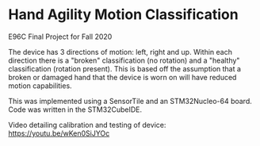 # Hand Agility Motion Classification
E96C Final Project for Fall 2020

The device has 3 directions of motion: left, right and up. Within each direction there is a "broken" classification (no rotation) and a "healthy" classification (rotation present). This is based off the assumption that a broken or damaged hand that the device is worn on will have reduced motion capabilities.

This was implemented using a SensorTile and an STM32Nucleo-64 board. Code was written in the STM32CubeIDE.

Video detailing calibration and testing of device: https://youtu.be/wKen0SiJYOc
